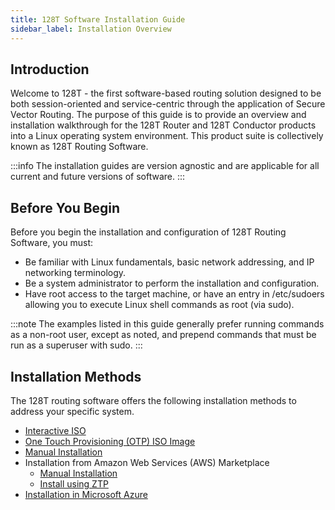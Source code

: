 ```yaml
---
title: 128T Software Installation Guide
sidebar_label: Installation Overview
---
```

## Introduction
Welcome to 128T - the first software-based routing solution designed to be both session-oriented and service-centric through the application of Secure Vector Routing. The purpose of this guide is to provide an overview and installation walkthrough for the 128T Router and 128T Conductor products into a Linux operating system environment. This product suite is collectively known as 128T Routing Software.

:::info
The installation guides are version agnostic and are applicable for all current and future versions of software.
:::

## Before You Begin
Before you begin the installation and configuration of 128T Routing Software, you must:
- Be familiar with Linux fundamentals, basic network addressing, and IP networking terminology. 
- Be a system administrator to perform the installation and configuration.
- Have root access to the target machine, or have an entry in /etc/sudoers allowing you to execute Linux shell commands as root (via sudo).

:::note
The examples listed in this guide generally prefer running commands as a non-root user, except as noted, and prepend commands that must be run as a superuser with sudo.
:::

## Installation Methods
The 128T routing software offers the following installation methods to address your specific system. 
 - [Interactive ISO](intro_installation_bootable_media.md)
 - [One Touch Provisioning (OTP) ISO Image](intro_installation_otp_iso.mdx)
 - [Manual Installation](intro_installation_installer.md)
 - Installation from Amazon Web Services (AWS) Marketplace
 	- [Manual Installation](intro_installation_quickstart_aws.md)
 	- [Install using ZTP](intro_ztp.md)
 - [Installation in Microsoft Azure](intro_installation_azure.md)	




